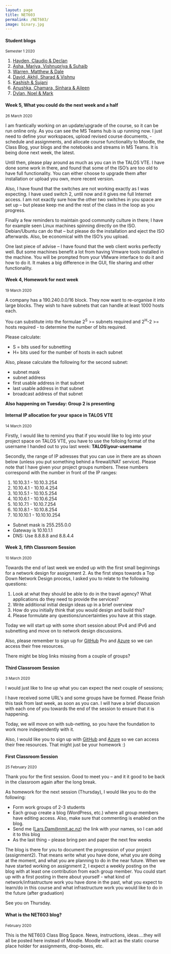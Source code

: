 ```yaml
---
layout: page
title: NET603
permalink: /NET603/
image: binary.jpg
---
```


#### Student blogs
<small> Semester 1 2020</small>

1. [Hayden, Claudio & Declan](https://docs.google.com/document/d/1OkbDPg1hEQYgu_7-qP7tVlXxpkadMAhgVTjXTE5IZlo/edit?usp=sharing)
2. [Asha, Mariya, Vishnupriya & Suhaib](http://http470.home.blog/)
3. [Warren, Matthew & Dale](https://groupnet602.blogspot.com/)
4. [David, Akhil, Sharad & Vishnu](https://vadblogcom.wordpress.com/)
5. [Kashish & Sujani](https://ksnet603.wordpress.com/)
6. [Anushka, Chamara, Sinhara & Aileen](https://geekdevelop.blogspot.com/2020/03/day-1-25th-february-2020-1.html)
7. [Dylan, Noel & Mark](https://livenmitac-my.sharepoint.com/:o:/r/personal/kevin-christison_live_nmit_ac_nz/Documents/NET603?d=wd39b81089f51466cb9f83df428ce9343&csf=1&e=oE3qeh)

#### Week 5, What you could do the next week and a half
<small>26 March  2020</small>

I am frantically working on an update/upgrade of the course, so it can be run online only.
As you can see the MS Teams hub is up running now. I just need to define your workspaces, upload revised course documents, -schedule and assignments, and allocate course functionality to Moodle, the Class Blog, your blogs and the notebooks and streams in MS Teams.  It is being done next week, the latest.

Until then, please play around as much as you can in the TALOS VTE. I have done some work in there, and found that some of the ISO’s are too old to have full functionality. You can either choose to upgrade them after installation or upload you own, more recent version. 

Also, I have found that the switches are not working exactly as I was expecting. I have used switch 2, until now and it gives me full Internet access. I am not exactly sure how the other two switches in you space are set up – but please keep me and the rest of the class in the loop as you progress.

Finally a few reminders to maintain good community culture in there; I have for example seen Linux machines spinning directly on the ISO. Debian/Ubuntu can do that – but please do the installation and eject the ISO afterwards. Also, be economical with the ISO’s you upload.

One last piece of advise – I have found that the web client works perfectly well. But some machines benefit a lot from having Vmware tools installed in the machine. You will be prompted from your VMware interface to do it and how to do it. It makes a big difference in the GUI, file sharing and other functionality.

#### Week 4, Homework for next week
<small>19 March  2020</small>

A company has a 190.240.0.0/16 block. They now want to re-organise it into large blocks. They wish to have subnets that can handle at least 1000 hosts each.

You can substitute into the formulae 2<sup>S</sup> >= subnets required and 2<sup>H</sup>-2 >= hosts required - to determine the number of bits required.

Please calculate:

* S = bits used for subnetting
* H= bits used for the number of hosts in each subnet

Also, please calculate the following for the second subnet:

* subnet mask
* subnet address
* first usable address in that subnet
* last usable address in that subnet
* broadcast address of that subnet

**Also happening on Tuesday: Group 2 is presenting**

#### Internal IP allocation for your space in TALOS VTE
<small>14 March  2020</small>

Firstly, I would like to remind you that if you would like to log into your project space on TALOS VTE, you have to use the folloing format of the username I handed out to you last week: **TALOS\your-username**

Secondly, the range of IP adresses that you can use in there are as shown below (unless you put something behind a firewall/NAT service). Please note that I have given your project groups numbers. These numbers correspond with the number in front of the IP ranges:

1. 10.10.3.1 - 10.10.3.254
2. 10.10.4.1 - 10.10.4.254
3. 10.10.5.1 - 10.10.5.254
4. 10.10.6.1 - 10.10.6.254
5. 10.10.7.1 - 10.10.7.254
6. 10.10.8.1 - 10.10.8.254
7. 10.10.10.1 - 10.10.10.254

* Subnet mask is 255.255.0.0
* Gateway is 10.10.1.1
* DNS: Use 8.8.8.8 and 8.8.4.4

#### Week 3, fifth Classroom Session
<small>10 March  2020</small>

Towards the end of last week we ended up with the first small beginnings for a network design for assignment 2. As the first steps towards a Top Down Network Design process, I asked you to relate to the following questions:

1. Look at what they should be able to do in the travel agency? What applications do they need to provide the services?
2. Write additional initial design ideas up in a brief overview
3. How do you initially think that you would design and build this?
4. Please formulate any questions/uncertainties you have at this stage.

Today we will start up with some short session about IPv4 and IPv6 and subnetting and move on to network design discussions.

Also, please remember to sign up for [GitHub](https://education.github.com/students) Pro and [Azure](https://ecampus.nmit.ac.nz/moodle/course/view.php?id=4458) so we can access their free resources.

There might be blog links missing from a couple of groups?

#### Third Classroom Session
<small>3 March  2020</small>

I would just like to line up what you can expect the next couple of sessions;

I have received some URL's and some groups have be formed. Please finish this task from last week, as soon as you can. I will have a brief discussion with each one of you towards the end of the session to ensure that it is happening.

Today, we will move on with sub-netting, so you have the foundation to work more independently with it.

Also, I would like you to sign up with [GitHub](https://education.github.com/students) and [Azure](https://ecampus.nmit.ac.nz/moodle/course/view.php?id=4458) so we can access their free resources.
That might just be your homework :)

#### First Classroom Session
<small>25 February  2020</small>

Thank you for the first session. Good to meet you – and it it good to be back in the classroom again after the long break.

As homework for the next session (Thursday), I would like you to do the following:

* Form work groups of 2-3 students
* Each group create a blog (WordPress, etc.) where all group members have editing access. Also, make sure that commenting  is enabled on the blog.
* Send me (Lars.Dam@nmit.ac.nz) the link with your names, so I can add it to this blog
* As the last thing – please bring pen and paper the next few weeks

The blog is there for you to document the progression of your project (assignment2). That means write what you have done, what you are doing at the moment, and what you are planning to do in the near future. When we have started working on assignment 2, I expect a weekly posting on the blog with at least one contribution from each group member. You could start up with a first posting in there about yourself - what kind of network/infrastructure work you have done in the past, what you expect to learn/do in this course and what infrastructure work you would like to do in the future (after graduation)

See you on Thursday.

#### What is the NET603 blog?

<small>February 2020</small>

This is the NET603 Class Blog Space. News, instructions, ideas....they will all be posted here instead of Moodle. Moodle will act as the static course place holder for assignments, drop-boxes, etc.
